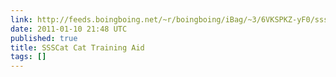 ```yaml
---
link: http://feeds.boingboing.net/~r/boingboing/iBag/~3/6VKSPKZ-yF0/ssscat-cat-training.html
date: 2011-01-10 21:48 UTC
published: true
title: SSSCat Cat Training Aid
tags: []
---
```



